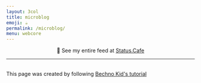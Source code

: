 ```yaml
---
layout: 3col
title: microblog
emoji: ☕
permalink: /microblog/
menu: webcore
---
```


<center>👀 See my entire feed at <a target="_blank" href="https://status.cafe/users/lostletters">Status.Cafe</a></center>
<hr>
<div id='feed-reader'></div>
<script>
    const feedURL = 'https://status.cafe/users/lostletters.atom';
    fetch(feedURL)
    .then(response => response.text())
    .then(str => new window.DOMParser().parseFromString(str, "text/xml"))
    .then(data => {
        const entries = data.querySelectorAll("entry");
        let html = ``;
        entries.forEach(el => {
        let title = el.querySelector("title").innerHTML.slice(11, 14).trim();
        let content = el.querySelector("content").textContent.trim();
        let dateString = el.querySelector("published").innerHTML.slice(0,10);
        html += `
            <p><b>${dateString}</b> ${title}: ${content}</p>
            <hr>
        `;
        })
        document.getElementById("feed-reader").innerHTML = html;
    })
</script>
<br>
This page was created by following <a target="_blank" href="https://bechnokid.neocities.org/resources/tut_statuscafefeed">Bechno Kid's tutorial</a>

